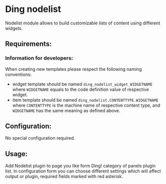 Ding nodelist
===========

Nodelist module allows to build customizable lists
of content using different widgets.

## Requirements:
### Information for developers:
When creating new templates please respect the following naming conventions:
* widget template should be named `ding_nodelist_widget_WIDGETNAME` where `WIDGETNAME`
equals to the code definition value of respective widget.
* item template should be named `ding_nodelist.CONTENTTYPE.WIDGETNAME` where `CONTENTTYPE`
is the machine name of respective content type, and `WIDGETNAME` has the same meaning as defined above.

## Configuration:
No special configuration required.

## Usage:
Add Nodelist plugin to page you like form Ding! category of panels plugin list.
In configuration form you can choose different settings which will affect output or plugin,
required fields marked with red asterisk.
